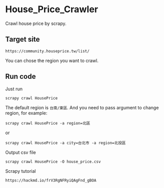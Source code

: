 House_Price_Crawler
===
Crawl house price by scrapy.

Target site
---
```
https://community.houseprice.tw/list/
```
You can chose the region you want to crawl.

Run code
---
Just run
```
scrapy crawl HousePrice
```

The default region is `台南/東區`.
And you need to pass argument to change region, for example:

```
scrapy crawl HousePrice -a region=北區
```
or
```
scrapy crawl HousePrice -a city=台北市 -a region=北投區
```

Output csv file
```
scrapy crawl HousePrice -O house_price.csv
```

Scrapy tutorial
```
https://hackmd.io/frV3RgNFRyiQAgFnd_gBOA
```